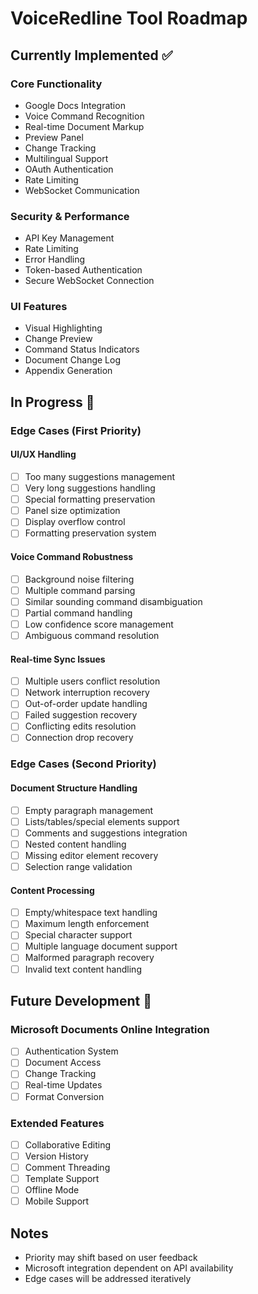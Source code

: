 # VoiceRedline Tool Roadmap

## Currently Implemented ✅

### Core Functionality
- Google Docs Integration
- Voice Command Recognition
- Real-time Document Markup
- Preview Panel
- Change Tracking
- Multilingual Support
- OAuth Authentication
- Rate Limiting
- WebSocket Communication

### Security & Performance
- API Key Management
- Rate Limiting
- Error Handling
- Token-based Authentication
- Secure WebSocket Connection

### UI Features
- Visual Highlighting
- Change Preview
- Command Status Indicators
- Document Change Log
- Appendix Generation

## In Progress 🚧

### Edge Cases (First Priority)

#### UI/UX Handling
- [ ] Too many suggestions management
- [ ] Very long suggestions handling
- [ ] Special formatting preservation
- [ ] Panel size optimization
- [ ] Display overflow control
- [ ] Formatting preservation system

#### Voice Command Robustness
- [ ] Background noise filtering
- [ ] Multiple command parsing
- [ ] Similar sounding command disambiguation
- [ ] Partial command handling
- [ ] Low confidence score management
- [ ] Ambiguous command resolution

#### Real-time Sync Issues
- [ ] Multiple users conflict resolution
- [ ] Network interruption recovery
- [ ] Out-of-order update handling
- [ ] Failed suggestion recovery
- [ ] Conflicting edits resolution
- [ ] Connection drop recovery

### Edge Cases (Second Priority)

#### Document Structure Handling
- [ ] Empty paragraph management
- [ ] Lists/tables/special elements support
- [ ] Comments and suggestions integration
- [ ] Nested content handling
- [ ] Missing editor element recovery
- [ ] Selection range validation

#### Content Processing
- [ ] Empty/whitespace text handling
- [ ] Maximum length enforcement
- [ ] Special character support
- [ ] Multiple language document support
- [ ] Malformed paragraph recovery
- [ ] Invalid text content handling

## Future Development 🔮

### Microsoft Documents Online Integration
- [ ] Authentication System
- [ ] Document Access
- [ ] Change Tracking
- [ ] Real-time Updates
- [ ] Format Conversion

### Extended Features
- [ ] Collaborative Editing
- [ ] Version History
- [ ] Comment Threading
- [ ] Template Support
- [ ] Offline Mode
- [ ] Mobile Support

## Notes
- Priority may shift based on user feedback
- Microsoft integration dependent on API availability
- Edge cases will be addressed iteratively 